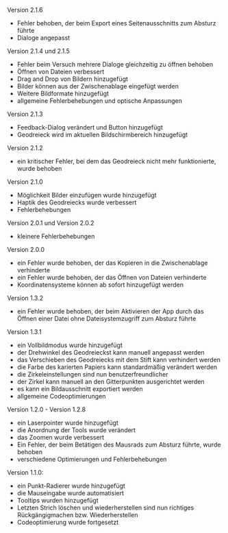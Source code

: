 Version 2.1.6
- Fehler behoben, der beim Export eines Seitenausschnitts zum Absturz führte
- Dialoge angepasst

Version 2.1.4 und 2.1.5
- Fehler beim Versuch mehrere Dialoge gleichzeitig zu öffnen behoben
- Öffnen von Dateien verbessert
- Drag and Drop von Bildern hinzugefügt
- Bilder können aus der Zwischenablage eingefügt werden
- Weitere Bildformate hinzugefügt
- allgemeine Fehlerbehebungen und optische Anpassungen

Version 2.1.3
- Feedback-Dialog verändert und Button hinzugefügt
- Geodreieck wird im aktuellen Bildschirmbereich hinzugefügt

Version 2.1.2
- ein kritischer Fehler, bei dem das Geodreieck nicht mehr funktionierte, wurde behoben

Version 2.1.0
- Möglichkeit Bilder einzufügen wurde hinzugefügt
- Haptik des Geodreiecks wurde verbessert
- Fehlerbehebungen

Version 2.0.1 und Version 2.0.2
- kleinere Fehlerbehebungen

Version 2.0.0
- ein Fehler wurde behoben, der das Kopieren in die Zwischenablage verhinderte
- ein Fehler wurde behoben, der das Öffnen von Dateien verhinderte
- Koordinatensysteme können ab sofort hinzugefügt werden

Version 1.3.2
- ein Fehler wurde behoben, der beim Aktivieren der App durch das Öffnen einer Datei ohne Dateisystemzugriff zum Absturz führte

Version 1.3.1
- ein Vollbildmodus wurde hinzugefügt
- der Drehwinkel des Geodreieckst kann manuell angepasst werden
- das Verschieben des Geodreiecks mit dem Stift kann verhindert werden
- die Farbe des karierten Papiers kann standardmäßig verändert werden
- die Zirkeleinstellungen sind nun benutzerfreundlicher
- der Zirkel kann manuell an den Gitterpunkten ausgerichtet werden
- es kann ein Bildausschnitt exportiert werden
- allgemeine Codeoptimierungen

Version 1.2.0 - Version 1.2.8
- ein Laserpointer wurde hinzugefügt
- die Anordnung der Tools wurde verändert
- das Zoomen wurde verbessert
- Ein Fehler, der beim Betätigen des Mausrads zum Absturz führte, wurde behoben
- verschiedene Optimierungen und Fehlerbehebungen

Version 1.1.0:
- ein Punkt-Radierer wurde hinzugefügt
- die Mauseingabe wurde automatisiert
- Tooltips wurden hinzugefügt
- Letzten Strich löschen und wiederherstellen sind nun richtiges Rückgängigmachen bzw. Wiederherstellen
- Codeoptimierung wurde fortgesetzt
